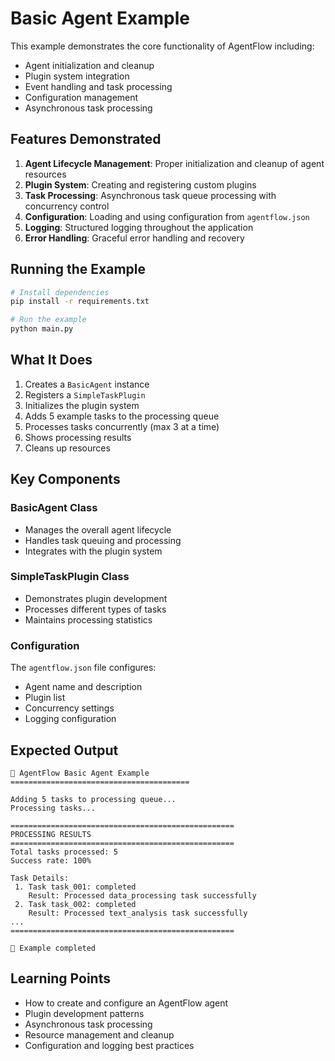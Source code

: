 # Basic Agent Example

This example demonstrates the core functionality of AgentFlow including:

- Agent initialization and cleanup
- Plugin system integration
- Event handling and task processing
- Configuration management
- Asynchronous task processing

## Features Demonstrated

1. **Agent Lifecycle Management**: Proper initialization and cleanup of agent resources
2. **Plugin System**: Creating and registering custom plugins
3. **Task Processing**: Asynchronous task queue processing with concurrency control
4. **Configuration**: Loading and using configuration from `agentflow.json`
5. **Logging**: Structured logging throughout the application
6. **Error Handling**: Graceful error handling and recovery

## Running the Example

```bash
# Install dependencies
pip install -r requirements.txt

# Run the example
python main.py
```

## What It Does

1. Creates a `BasicAgent` instance
2. Registers a `SimpleTaskPlugin` 
3. Initializes the plugin system
4. Adds 5 example tasks to the processing queue
5. Processes tasks concurrently (max 3 at a time)
6. Shows processing results
7. Cleans up resources

## Key Components

### BasicAgent Class
- Manages the overall agent lifecycle
- Handles task queuing and processing
- Integrates with the plugin system

### SimpleTaskPlugin Class
- Demonstrates plugin development
- Processes different types of tasks
- Maintains processing statistics

### Configuration
The `agentflow.json` file configures:
- Agent name and description
- Plugin list
- Concurrency settings
- Logging configuration

## Expected Output

```
🌊 AgentFlow Basic Agent Example
========================================

Adding 5 tasks to processing queue...
Processing tasks...

==================================================
PROCESSING RESULTS
==================================================
Total tasks processed: 5
Success rate: 100%

Task Details:
 1. Task task_001: completed
    Result: Processed data_processing task successfully
 2. Task task_002: completed  
    Result: Processed text_analysis task successfully
...
==================================================

👋 Example completed
```

## Learning Points

- How to create and configure an AgentFlow agent
- Plugin development patterns
- Asynchronous task processing
- Resource management and cleanup
- Configuration and logging best practices